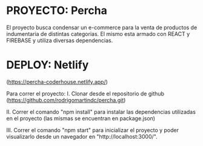 # PROYECTO: Percha

El proyecto busca condensar un e-commerce para la venta de productos de indumentaria de distintas categorias. El mismo esta armado con REACT y FIREBASE y utiliza diversas dependencias.

# DEPLOY: Netlify

(https://percha-coderhouse.netlify.app/)



Para correr el proyecto:
I. Clonar desde el repositorio de github (https://github.com/rodrigomartindc/percha.git)

II. Correr el comando "npm install" para instalar las dependencias utilizadas en el proyecto (las mismas se encuentran en package.json)

III. Correr el comando "npm start" para inicializar el proyecto y poder visualizarlo desde un navegador en "http://localhost:3000/".
